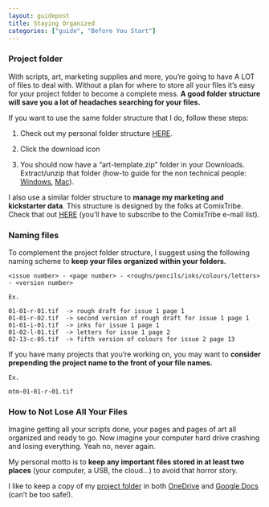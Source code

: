 ```yaml
---
layout: guidepost
title: Staying Organized
categories: ["guide", "Before You Start"]
---
```


### <a name="project-folder"></a>Project folder

With scripts, art, marketing supplies and more, you’re going to have A LOT of files to deal with. Without a plan for where to store all your files it’s easy for your project folder to become a complete mess. **A good folder structure will save you a lot of headaches searching for your files.**

If you want to use the same folder structure that I do, follow these steps:

1) Check out my personal folder structure [HERE](https://drive.google.com/file/d/0BzXFj1TaWVQcS0FkUHY0azczWkU/view?usp=sharing). 

2) Click the download icon 

3) You should now have a “art-template.zip” folder in your Downloads. Extract/unzip that folder (how-to guide for the non technical people: [Windows](https://support.microsoft.com/en-ca/help/14200/windows-compress-uncompress-zip-files), [Mac](http://support.topspinmedia.com/hc/en-us/articles/204262713-How-to-extract-a-zip-file-on-a-Mac)).


I also use a similar folder structure to **manage my marketing and kickstarter data**. This structure is designed by the folks at ComixTribe. Check that out [HERE](http://ComixLaunch.com/organize) (you’ll have to subscribe to the ComixTribe e-mail list).

### Naming files

To complement the project folder structure, I suggest using the following naming scheme to **keep your files organized within your folders.**

`<issue number> - <page number> - <roughs/pencils/inks/colours/letters> - <version number>`
```
Ex.

01-01-r-01.tif 	-> rough draft for issue 1 page 1
01-01-r-02.tif 	-> second version of rough draft for issue 1 page 1
01-01-i-01.tif	-> inks for issue 1 page 1
01-02-l-01.tif	-> letters for issue 1 page 2
02-13-c-05.tif	-> fifth version of colours for issue 2 page 13
```

If you have many projects that you’re working on, you may want to **consider prepending the project name to the front of your file names.**
```
Ex.

mtm-01-01-r-01.tif 
```

### How to Not Lose All Your Files

Imagine getting all your scripts done, your pages and pages of art all organized and ready to go. Now imagine your computer hard drive crashing and losing everything. Yeah no, never again.

My personal motto is to **keep any important files stored in at least two places** (your computer, a USB, the cloud…) to avoid that horror story.

I like to keep a copy of my [project folder](#project-folder) in both [OneDrive](https://onedrive.live.com/) and [Google Docs](https://www.google.ca/docs/about/) (can’t be too safe!).